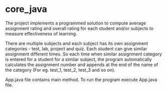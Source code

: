 # core_java
The project implements a programmed solution to compute average assignment rating and overall rating for each student and/or subjects to measure effectiveness of learning.


There are multiple subjects and each subject has its own assignment categories - test, lab, project and quiz. Each student can give similar assignment different times. So each time when similar assignment category is entered for a student for a similar subject, the program automatically calculates the assignment number and appends at the end of the name of the category (For eg. test_1, test_2, test_3 and so on).

App.java file contains main method. To run the program execute App.java file.
